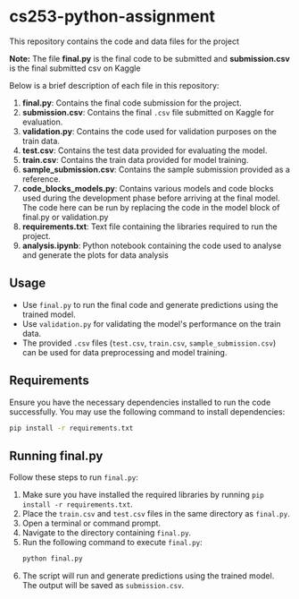 # cs253-python-assignment

This repository contains the code and data files for the project

**Note:** The file **final.py** is the final code to be submitted and **submission.csv** is the final submitted csv on Kaggle

Below is a brief description of each file in this repository:

1. **final.py**: Contains the final code submission for the project.
2. **submission.csv**: Contains the final `.csv` file submitted on Kaggle for evaluation.
3. **validation.py**: Contains the code used for validation purposes on the train data.
4. **test.csv**: Contains the test data provided for evaluating the model.
5. **train.csv**: Contains the train data provided for model training.
6. **sample_submission.csv**: Contains the sample submission provided as a reference.
7. **code_blocks_models.py**: Contains various models and code blocks used during the development phase before arriving at the final model. The code here can be run by replacing the code in the model block of final.py or validation.py
8. **requirements.txt**: Text file containing the libraries required to run the project.
9. **analysis.ipynb**: Python notebook containing the code used to analyse and generate the plots for data analysis

## Usage

- Use `final.py` to run the final code and generate predictions using the trained model.
- Use `validation.py` for validating the model's performance on the train data.
- The provided `.csv` files (`test.csv`, `train.csv`, `sample_submission.csv`) can be used for data preprocessing and model training.

## Requirements

Ensure you have the necessary dependencies installed to run the code successfully. You may use the following command to install dependencies:

```bash
pip install -r requirements.txt
```

## Running final.py

Follow these steps to run `final.py`:

1. Make sure you have installed the required libraries by running `pip install -r requirements.txt`.
2. Place the `train.csv` and `test.csv` files in the same directory as `final.py`.
3. Open a terminal or command prompt.
4. Navigate to the directory containing `final.py`.
5. Run the following command to execute `final.py`:
   ```bash
   python final.py
   ```
6. The script will run and generate predictions using the trained model. The output will be saved as `submission.csv`.
